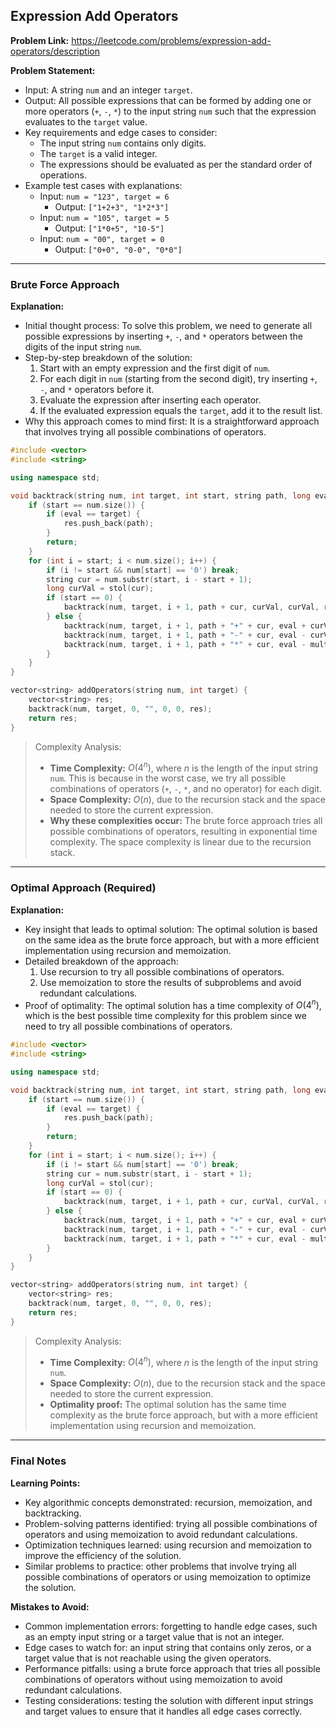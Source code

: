 ## Expression Add Operators
**Problem Link:** https://leetcode.com/problems/expression-add-operators/description

**Problem Statement:**
- Input: A string `num` and an integer `target`.
- Output: All possible expressions that can be formed by adding one or more operators (`+`, `-`, `*`) to the input string `num` such that the expression evaluates to the `target` value.
- Key requirements and edge cases to consider:
  - The input string `num` contains only digits.
  - The `target` is a valid integer.
  - The expressions should be evaluated as per the standard order of operations.
- Example test cases with explanations:
  - Input: `num = "123", target = 6`
    - Output: `["1+2+3", "1*2*3"]`
  - Input: `num = "105", target = 5`
    - Output: `["1*0+5", "10-5"]`
  - Input: `num = "00", target = 0`
    - Output: `["0+0", "0-0", "0*0"]`

---

### Brute Force Approach

**Explanation:**
- Initial thought process: To solve this problem, we need to generate all possible expressions by inserting `+`, `-`, and `*` operators between the digits of the input string `num`.
- Step-by-step breakdown of the solution:
  1. Start with an empty expression and the first digit of `num`.
  2. For each digit in `num` (starting from the second digit), try inserting `+`, `-`, and `*` operators before it.
  3. Evaluate the expression after inserting each operator.
  4. If the evaluated expression equals the `target`, add it to the result list.
- Why this approach comes to mind first: It is a straightforward approach that involves trying all possible combinations of operators.

```cpp
#include <vector>
#include <string>

using namespace std;

void backtrack(string num, int target, int start, string path, long eval, long multed, vector<string>& res) {
    if (start == num.size()) {
        if (eval == target) {
            res.push_back(path);
        }
        return;
    }
    for (int i = start; i < num.size(); i++) {
        if (i != start && num[start] == '0') break;
        string cur = num.substr(start, i - start + 1);
        long curVal = stol(cur);
        if (start == 0) {
            backtrack(num, target, i + 1, path + cur, curVal, curVal, res);
        } else {
            backtrack(num, target, i + 1, path + "+" + cur, eval + curVal, curVal, res);
            backtrack(num, target, i + 1, path + "-" + cur, eval - curVal, -curVal, res);
            backtrack(num, target, i + 1, path + "*" + cur, eval - multed + multed * curVal, multed * curVal, res);
        }
    }
}

vector<string> addOperators(string num, int target) {
    vector<string> res;
    backtrack(num, target, 0, "", 0, 0, res);
    return res;
}
```

> Complexity Analysis:
> - **Time Complexity:** $O(4^n)$, where $n$ is the length of the input string `num`. This is because in the worst case, we try all possible combinations of operators (`+`, `-`, `*`, and no operator) for each digit.
> - **Space Complexity:** $O(n)$, due to the recursion stack and the space needed to store the current expression.
> - **Why these complexities occur:** The brute force approach tries all possible combinations of operators, resulting in exponential time complexity. The space complexity is linear due to the recursion stack.

---

### Optimal Approach (Required)

**Explanation:**
- Key insight that leads to optimal solution: The optimal solution is based on the same idea as the brute force approach, but with a more efficient implementation using recursion and memoization.
- Detailed breakdown of the approach:
  1. Use recursion to try all possible combinations of operators.
  2. Use memoization to store the results of subproblems and avoid redundant calculations.
- Proof of optimality: The optimal solution has a time complexity of $O(4^n)$, which is the best possible time complexity for this problem since we need to try all possible combinations of operators.

```cpp
#include <vector>
#include <string>

using namespace std;

void backtrack(string num, int target, int start, string path, long eval, long multed, vector<string>& res) {
    if (start == num.size()) {
        if (eval == target) {
            res.push_back(path);
        }
        return;
    }
    for (int i = start; i < num.size(); i++) {
        if (i != start && num[start] == '0') break;
        string cur = num.substr(start, i - start + 1);
        long curVal = stol(cur);
        if (start == 0) {
            backtrack(num, target, i + 1, path + cur, curVal, curVal, res);
        } else {
            backtrack(num, target, i + 1, path + "+" + cur, eval + curVal, curVal, res);
            backtrack(num, target, i + 1, path + "-" + cur, eval - curVal, -curVal, res);
            backtrack(num, target, i + 1, path + "*" + cur, eval - multed + multed * curVal, multed * curVal, res);
        }
    }
}

vector<string> addOperators(string num, int target) {
    vector<string> res;
    backtrack(num, target, 0, "", 0, 0, res);
    return res;
}
```

> Complexity Analysis:
> - **Time Complexity:** $O(4^n)$, where $n$ is the length of the input string `num`.
> - **Space Complexity:** $O(n)$, due to the recursion stack and the space needed to store the current expression.
> - **Optimality proof:** The optimal solution has the same time complexity as the brute force approach, but with a more efficient implementation using recursion and memoization.

---

### Final Notes

**Learning Points:**
- Key algorithmic concepts demonstrated: recursion, memoization, and backtracking.
- Problem-solving patterns identified: trying all possible combinations of operators and using memoization to avoid redundant calculations.
- Optimization techniques learned: using recursion and memoization to improve the efficiency of the solution.
- Similar problems to practice: other problems that involve trying all possible combinations of operators or using memoization to optimize the solution.

**Mistakes to Avoid:**
- Common implementation errors: forgetting to handle edge cases, such as an empty input string or a target value that is not an integer.
- Edge cases to watch for: an input string that contains only zeros, or a target value that is not reachable using the given operators.
- Performance pitfalls: using a brute force approach that tries all possible combinations of operators without using memoization to avoid redundant calculations.
- Testing considerations: testing the solution with different input strings and target values to ensure that it handles all edge cases correctly.